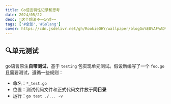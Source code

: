 ```yaml
---
title: Go语言特性记录和思考
date: 2024/05/22
desc: 🎉这个想法不一定对~~
tags: ['#全部','#Golang']
cover: https://cdn.jsdelivr.net/gh/RookieOHY/wallpaper/blogGo%E8%AF%AD%E8%A8%80%E7%89%B9%E6%80%A7%E6%80%9D%E8%80%83%E5%B0%81%E9%9D%A2.png
---
```


## 🔍单元测试

go语言原生**自带测试**，基于 `testing` 包实现单元测试。假设新编写了一个 `foo.go` 且需要测试，遵循一些规则：

- 命名：`*_test.go`
- 位置：测试代码文件和正式代码文件放于**同目录**
- 运行：`go test ./... -v`
